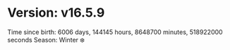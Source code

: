 # Version: v16.5.9
Time since birth: 6006 days, 144145 hours, 8648700 minutes, 518922000 seconds
Season: Winter ❄️
